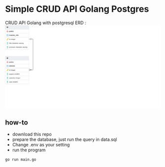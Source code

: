 # Simple CRUD API Golang Postgres

CRUD API Golang with postgresql
ERD : 
![Screenshot](erd.png)

## how-to
- download this repo
- prepare the database, just run the query in data.sql
- Change .env as your setting
- run the program
```
go run main.go
```
